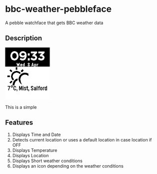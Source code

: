 # bbc-weather-pebbleface
A pebble watchface that gets BBC weather data

## Description
![BBC Weather Pebble Face](/resources/images/screenshot.png)

This is a simple 

## Features
1. Displays Time and Date
2. Detects current location or uses a default location in case location if OFF
2. Displays Temperature
3. Displays Location
4. Displays Short weather conditions
5. Displays an icon depending on the weather conditions
